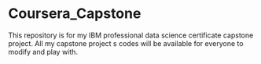 # Coursera_Capstone
This repository is for my IBM professional data science certificate capstone project. All my capstone project s codes will be available for everyone to modify and play with. 
